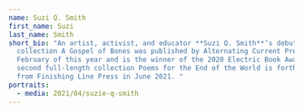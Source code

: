 ```yaml
---
name: Suzi Q. Smith
first_name: Suzi
last_name: Smith
short_bio: "An artist, activist, and educator **Suzi Q. Smith**’s debut poetry
  collection A Gospel of Bones was published by Alternating Current Press in
  February of this year and is the winner of the 2020 Electric Book Award. Her
  second full-length collection Poems for the End of the World is forthcoming
  from Finishing Line Press in June 2021. "
portraits:
  - media: 2021/04/suzie-q-smith
---
```

